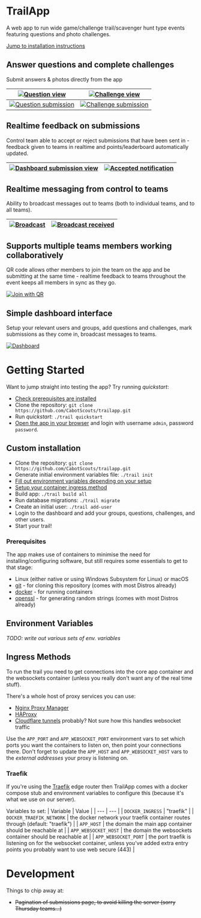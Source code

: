 # TrailApp
A web app to run wide game/challenge trail/scavenger hunt type events featuring questions and photo challenges.

[Jump to installation instructions](#getting-started)

## Answer questions and complete challenges
Submit answers & photos directly from the app

| [![Question view](docs/questions.png)](docs/questions.png) | [![Challenge view](docs/challenges.png)](docs/challenges.png) |
| --- | --- |
| [![Question submission](docs/question-submission.png)](docs/question-submission.png) | [![Challenge submission](docs/challenge-submission.jpg)](docs/challenge-submission.jpg) |

## Realtime feedback on submissions
Control team able to accept or reject submissions that have been sent in - feedback given to teams in realtime and points/leaderboard automatically updated.

| [![Dashboard submission view](docs/submission-received.jpg)](docs/submission-received.jpg) | [![Accepted notification](docs/submission-accepted.png)](docs/submission-accepted.png) |
| --- | --- |

## Realtime messaging from control to teams
Ability to broadcast messages out to teams (both to individual teams, and to all teams).

| [![Broadcast](docs/broadcast.png)](docs/broadcast.png) | [![Broadcast received](docs/broadcast-received.png)](docs/broadcast-received.png) |
| --- | --- |

## Supports multiple teams members working collaboratively
QR code allows other members to join the team on the app and be submitting at the same time - realtime feedback to teams throughout the event keeps all members in sync as they go.

[![Join with QR](docs/join-qr.png)](docs/join-qr.png)

## Simple dashboard interface
Setup your relevant users and groups, add questions and challenges, mark submissions as they come in, broadcast messages to teams.

[![Dashboard](docs/dashboard.png)](docs/dashboard.png)

# Getting Started
Want to jump straight into testing the app? Try running *quickstart*:

- [Check prerequisites are installed](#prerequisites)
- Clone the repository: `git clone https://github.com/CabotScouts/trailapp.git`
- Run *quickstart*: `./trail quickstart`
- [Open the app in your browser](http://127.0.0.1:8000/login) and login with username `admin`, password `password`.

## Custom installation
- Clone the repository: `git clone https://github.com/CabotScouts/trailapp.git`
- Generate initial environment variables file: `./trail init`
- [Fill out environment variables depending on your setup](#environment-variables)
- [Setup your container ingress method](#ingress-methods)
- Build app: `./trail build all`
- Run database migrations: `./trail migrate`
- Create an initial user: `./trail add-user`
- Login to the dashboard and add your groups, questions, challenges, and other users.
- Start your trail!

### Prerequisites
The app makes use of containers to minimise the need for installing/configuring software, but still requires some essentials to get to that stage:

- Linux (either native or using Windows Subsystem for Linux) or macOS
- [git](https://github.com/git-guides/install-git) - for cloning this repository (comes with most Distros already)
- [docker](https://docs.docker.com/engine/install/) - for running containers
- [openssl](https://www.openssl.org/) - for generating random strings (comes with most Distros already)

## Environment Variables
*TODO: write out various sets of env. variables*

## Ingress Methods
To run the trail you need to get connections into the core app container and the websockets container (unless you really don't want any of the real time stuff).

There's a whole host of proxy services you can use:
- [Nginx Proxy Manager](https://nginxproxymanager.com/)
- [HAProxy](http://www.haproxy.org/)
- [Cloudflare tunnels](https://www.cloudflare.com/en-gb/products/tunnel/) probably? Not sure how this handles websocket traffic

Use the `APP_PORT` and `APP_WEBSOCKET_PORT` environment vars to set which ports you want the containers to listen on, then point your connections there. Don't forget to update the `APP_HOST` and `APP_WEBSOCKET_HOST` vars to the *external addresses* your proxy is listening on.

### Traefik
If you're using the [Traefik](https://doc.traefik.io/traefik/) edge router then TrailApp comes with a docker compose stub and environment variables to configure this (because it's what we use on our server).

Variables to set:
| Variable | Value |
| --- | --- |
| `DOCKER_INGRESS` | "traefik" |
| `DOCKER_TRAEFIK_NETWORK` | the docker network your traefik container routes through (default: "traefik") |
| `APP_HOST` | the domain the main app container should be reachable at |
| `APP_WEBSOCKET_HOST` | the domain the websockets container should be reachable at |
| `APP_WEBSOCKET_PORT` | the port traefik is listening on for the websocket container, unless you've added extra entry points you probably want to use web secure (443) |

# Development
Things to chip away at:
* ~~Pagination of submissions page, to avoid killing the server (sorry Thursday teams...)~~
